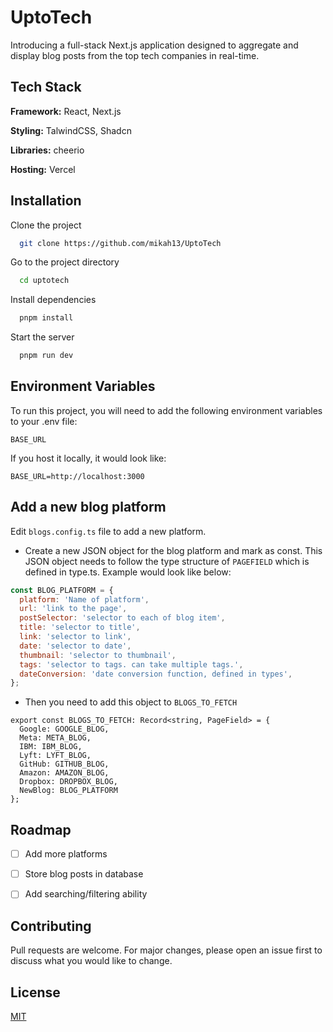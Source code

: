 
# UptoTech

Introducing a full-stack Next.js application designed to aggregate and display blog posts from the top tech companies in real-time. 


## Tech Stack

**Framework:** React, Next.js

**Styling:** TalwindCSS, Shadcn

**Libraries:** cheerio 

**Hosting:** Vercel


## Installation

Clone the project

```bash
  git clone https://github.com/mikah13/UptoTech
```

Go to the project directory

```bash
  cd uptotech
```

Install dependencies

```bash
  pnpm install
```

Start the server

```bash
  pnpm run dev
```


## Environment Variables

To run this project, you will need to add the following environment variables to your .env file:

`BASE_URL`


If you host it locally, it would look like:


```
BASE_URL=http://localhost:3000
```

## Add a new blog platform

Edit `blogs.config.ts` file to add a new platform. 

- Create a new JSON object for the blog platform and mark as const. This JSON object needs to follow the type structure of `PAGEFIELD` which is defined in type.ts. Example would look like below:

```js
const BLOG_PLATFORM = {
  platform: 'Name of platform',
  url: 'link to the page',
  postSelector: 'selector to each of blog item',
  title: 'selector to title',
  link: 'selector to link',
  date: 'selector to date',
  thumbnail: 'selector to thumbnail',
  tags: 'selector to tags. can take multiple tags.',
  dateConversion: 'date conversion function, defined in types',
};

```

- Then you need to add this object to `BLOGS_TO_FETCH`

```
export const BLOGS_TO_FETCH: Record<string, PageField> = {
  Google: GOOGLE_BLOG,
  Meta: META_BLOG,
  IBM: IBM_BLOG,
  Lyft: LYFT_BLOG,
  GitHub: GITHUB_BLOG,
  Amazon: AMAZON_BLOG,
  Dropbox: DROPBOX_BLOG,
  NewBlog: BLOG_PLATFORM
};
```

## Roadmap

* [ ] Add more platforms

* [ ] Store blog posts in database

* [ ] Add searching/filtering ability

## Contributing

Pull requests are welcome. For major changes, please open an issue first to discuss what you would like to change.


## License

[MIT](https://choosealicense.com/licenses/mit/)

